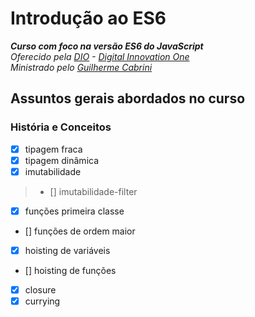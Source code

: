 # Introdução ao ES6
_**Curso com foco na versão ES6 do JavaScript**_\
_Oferecido pela [DIO](https://digitalinnovation.one/) - [Digital Innovation One](https://github.com/digitalinnovationone)_\
_Ministrado pelo [Guilherme Cabrini](https://github.com/guilhermecabrini/introducao-ao-javascript-dio)_
## Assuntos gerais abordados no curso
### História e Conceitos
- [x] tipagem fraca
- [x] tipagem dinâmica
- [x] imutabilidade
> - [] imutabilidade-filter
- [x] funções primeira classe 
- [] funções de ordem maior
- [x] hoisting de variáveis
- [] hoisting de funções
- [x] closure
- [x] currying
